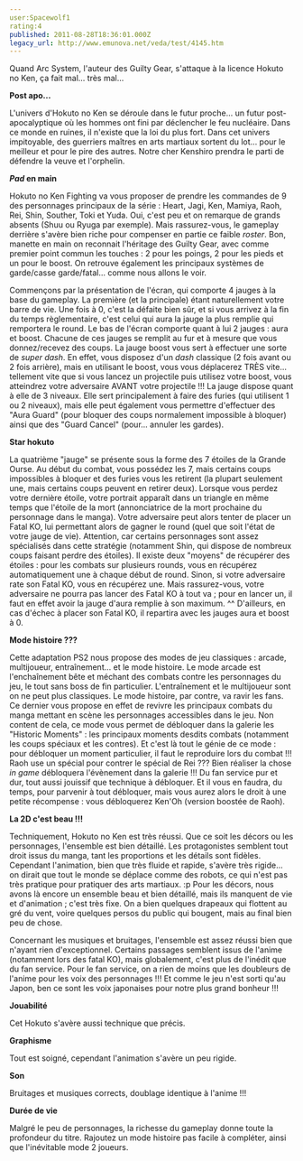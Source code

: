 ```yaml
---
user:Spacewolf1
rating:4
published: 2011-08-28T18:36:01.000Z
legacy_url: http://www.emunova.net/veda/test/4145.htm
---
```

Quand Arc System, l'auteur des Guilty Gear, s'attaque à la licence Hokuto no Ken, ça fait mal... très mal...  

  

**Post apo...**  

L'univers d'Hokuto no Ken se déroule dans le futur proche... un futur post-apocalyptique où les hommes ont fini par déclencher le feu nucléaire. Dans ce monde en ruines, il n'existe que la loi du plus fort. Dans cet univers impitoyable, des guerriers maîtres en arts martiaux sortent du lot... pour le meilleur et pour le pire des autres. Notre cher Kenshiro prendra le parti de défendre la veuve et l'orphelin.  

  

**_Pad_ en main**  

Hokuto no Ken Fighting va vous proposer de prendre les commandes de 9 des personnages principaux de la série : Heart, Jagi, Ken, Mamiya, Raoh, Rei, Shin, Souther, Toki et Yuda. Oui, c'est peu et on remarque de grands absents (Shuu ou Ryuga par exemple). Mais rassurez-vous, le gameplay derrière s'avère bien riche pour compenser en partie ce faible _roster_. Bon, manette en main on reconnait l'héritage des Guilty Gear, avec comme premier point commun les touches : 2 pour les poings, 2 pour les pieds et un pour le boost. On retrouve également les principaux systèmes de garde/casse garde/fatal... comme nous allons le voir.  

Commençons par la présentation de l'écran, qui comporte 4 jauges à la base du gameplay. La première (et la principale) étant naturellement votre barre de vie. Une fois à 0, c'est la défaite bien sûr, et si vous arrivez à la fin du temps règlementaire, c'est celui qui aura la jauge la plus remplie qui remportera le round. Le bas de l'écran comporte quant à lui 2 jauges : aura et boost. Chacune de ces jauges se remplit au fur et à mesure que vous donnez/recevez des coups. La jauge boost vous sert à effectuer une sorte de _super dash_. En effet, vous disposez d'un _dash_ classique (2 fois avant ou 2 fois arrière), mais en utilisant le boost, vous vous déplacerez TRÈS vite... tellement vite que si vous lancez un projectile puis utilisez votre boost, vous atteindrez votre adversaire AVANT votre projectile !!! La jauge dispose quant à elle de 3 niveaux. Elle sert principalement à faire des furies (qui utilisent 1 ou 2 niveaux), mais elle peut également vous permettre d'effectuer des "Aura Guard" (pour bloquer des coups normalement impossible à bloquer) ainsi que des "Guard Cancel" (pour... annuler les gardes).  

  

**Star hokuto**  

La quatrième "jauge" se présente sous la forme des 7 étoiles de la Grande Ourse. Au début du combat, vous possédez les 7, mais certains coups impossibles à bloquer et des furies vous les retirent (la plupart seulement une, mais certains coups peuvent en retirer deux). Lorsque vous perdez votre dernière étoile, votre portrait apparaît dans un triangle en même temps que l'étoile de la mort (annonciatrice de la mort prochaine du personnage dans le manga). Votre adversaire peut alors tenter de placer un Fatal KO, lui permettant alors de gagner le round (quel que soit l'état de votre jauge de vie). Attention, car certains personnages sont assez spécialisés dans cette stratégie (notamment Shin, qui dispose de nombreux coups faisant perdre des étoiles). Il existe deux "moyens" de récupérer des étoiles : pour les combats sur plusieurs rounds, vous en récupérez automatiquement une à chaque début de round. Sinon, si votre adversaire rate son Fatal KO, vous en récupérez une. Mais rassurez-vous, votre adversaire ne pourra pas lancer des Fatal KO à tout va ; pour en lancer un, il faut en effet avoir la jauge d'aura remplie à son maximum. ^^ D'ailleurs, en cas d'échec à placer son Fatal KO, il repartira avec les jauges aura et boost à 0\.  

  

**Mode histoire ???**  

Cette adaptation PS2 nous propose des modes de jeu classiques : arcade, multijoueur, entraînement... et le mode histoire. Le mode arcade est l'enchaînement bête et méchant des combats contre les personnages du jeu, le tout sans boss de fin particulier. L'entraînement et le multijoueur sont on ne peut plus classiques. Le mode histoire, par contre, va ravir les fans. Ce dernier vous propose en effet de revivre les principaux combats du manga mettant en scène les personnages accessibles dans le jeu. Non content de cela, ce mode vous permet de débloquer dans la galerie les "Historic Moments" : les principaux moments desdits combats (notamment les coups spéciaux et les contres). Et c'est là tout le génie de ce mode : pour débloquer un moment particulier, il faut le reproduire lors du combat !!! Raoh use un spécial pour contrer le spécial de Rei ??? Bien réaliser la chose _in game_ débloquera l'évènement dans la galerie !!! Du fan service pur et dur, tout aussi jouissif que technique à débloquer. Et il vous en faudra, du temps, pour parvenir à tout débloquer, mais vous aurez alors le droit à une petite récompense : vous débloquerez Ken'Oh (version boostée de Raoh).  

  

**La 2D c'est beau !!!**  

Techniquement, Hokuto no Ken est très réussi. Que ce soit les décors ou les personnages, l'ensemble est bien détaillé. Les protagonistes semblent tout droit issus du manga, tant les proportions et les détails sont fidèles. Cependant l'animation, bien que très fluide et rapide, s'avère très rigide... on dirait que tout le monde se déplace comme des robots, ce qui n'est pas très pratique pour pratiquer des arts martiaux. :p Pour les décors, nous avons là encore un ensemble beau et bien détaillé, mais ils manquent de vie et d'animation ; c'est très fixe. On a bien quelques drapeaux qui flottent au gré du vent, voire quelques persos du public qui bougent, mais au final bien peu de chose.  

Concernant les musiques et bruitages, l'ensemble est assez réussi bien que n'ayant rien d'exceptionnel. Certains passages semblent issus de l'anime (notamment lors des fatal KO), mais globalement, c'est plus de l'inédit que du fan service. Pour le fan service, on a rien de moins que les doubleurs de l'anime pour les voix des personnages !!! Et comme le jeu n'est sorti qu'au Japon, ben ce sont les voix japonaises pour notre plus grand bonheur !!!  

  

  

**Jouabilité**  

Cet Hokuto s'avère aussi technique que précis.  

**Graphisme**  

Tout est soigné, cependant l'animation s'avère un peu rigide.  

**Son**  

Bruitages et musiques corrects, doublage identique à l'anime !!!  

**Durée de vie**  

Malgré le peu de personnages, la richesse du gameplay donne toute la profondeur du titre. Rajoutez un mode histoire pas facile à compléter, ainsi que l'inévitable mode 2 joueurs.